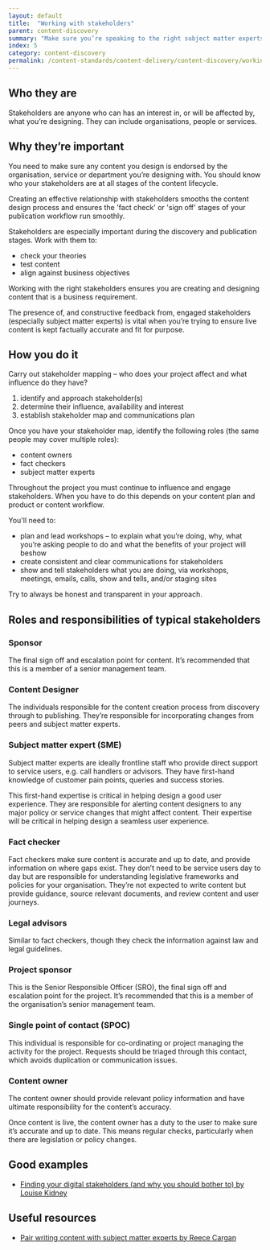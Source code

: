 ```yaml
---
layout: default
title:  "Working with stakeholders"
parent: content-discovery
summary: "Make sure you’re speaking to the right subject matter experts throughout the publishing workflow."
index: 5
category: content-discovery
permalink: /content-standards/content-delivery/content-discovery/working-with-stakeholders/
---
```


## Who they are

Stakeholders are anyone who can has an interest in, or will be affected by, what you’re designing. They can include organisations, people or services.

## Why they’re important

You need to make sure any content you design is endorsed by the organisation, service or department you’re designing with. You should know who your stakeholders are at all stages of the content lifecycle.

Creating an effective relationship with stakeholders smooths the content design process and ensures the 'fact check' or 'sign off' stages of your publication workflow run smoothly.

Stakeholders are especially important during the discovery and publication stages. Work with them to:

* check your theories
* test content
* align against business objectives

Working with the right stakeholders ensures you are creating and designing content that is a business requirement.

The presence of, and constructive feedback from, engaged stakeholders (especially subject matter experts) is vital when you’re trying to ensure live content is kept factually accurate and fit for purpose.

## How you do it

Carry out stakeholder mapping – who does your project affect and what influence do they have?

1. identify and approach stakeholder(s)
2. determine their influence, availability and interest
3. establish stakeholder map and communications plan

Once you have your stakeholder map, identify the following roles (the same people may cover multiple roles):

* content owners
* fact checkers
* subject matter experts

Throughout the project you must continue to influence and engage stakeholders. When you have to do this depends on your content plan and product or content workflow.

You'll need to:

* plan and lead workshops – to explain what you’re doing, why, what you’re asking people to do and what the benefits of your project will beshow
* create consistent and clear communications for stakeholders
* show and tell stakeholders what you are doing, via workshops, meetings, emails, calls, show and tells, and/or staging sites

Try to always be honest and transparent in your approach.

## Roles and responsibilities of typical stakeholders

### Sponsor
The final sign off and escalation point for content. It’s recommended that this is a member of a senior management team.

### Content Designer
The individuals responsible for the content creation process from discovery through to publishing. They’re responsible for incorporating changes from peers and subject matter experts.

### Subject matter expert (SME)
Subject matter experts are ideally frontline staff who provide direct support to service users, e.g. call handlers or advisors. They have first-hand knowledge of customer pain points, queries and success stories.

This first-hand expertise is critical in helping design a good user experience. They are responsible for alerting content designers to any major policy or service changes that might affect content. Their expertise will be critical in helping design a seamless user experience.

### Fact checker
Fact checkers make sure content is accurate and up to date, and provide information on where gaps exist. They don’t need to be service users day to day but are responsible for understanding legislative frameworks and policies for your organisation. They’re not expected to write content but provide guidance, source relevant documents, and review content and user journeys.

### Legal advisors
Similar to fact checkers, though they check the information against law and legal guidelines.

### Project sponsor
This is the Senior Responsible Officer (SRO), the final sign off and escalation point for the project. It’s recommended that this is a member of the organisation’s senior management team.

### Single point of contact (SPOC)
This individual is responsible for co-ordinating or project managing the activity for the project. Requests should be triaged through this contact, which avoids duplication or communication issues.

### Content owner
The content owner should provide relevant policy information and have ultimate responsibility for the content’s accuracy.

Once content is live, the content owner has a duty to the user to make sure it’s accurate and up to date. This means regular checks, particularly when there are legislation or policy changes.

## Good examples
* [Finding your digital stakeholders (and why you should bother to) by Louise Kidney](https://gds.blog.gov.uk/2012/09/17/finding-your-digital-stakeholders-and-why-you-should-bother-to/)

## Useful resources
* [Pair writing content with subject matter experts by Reece Cargan](https://blogs.gov.scot/digital/2016/11/25/pair-writing-content-with-subject-matter-experts/)
